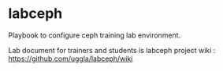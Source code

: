 # labceph
Playbook to configure ceph training lab environment.

Lab document for trainers and students is labceph project wiki :
https://github.com/uggla/labceph/wiki

